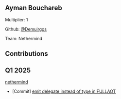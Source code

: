 ## Ayman Bouchareb
Multiplier: 1

Github: [@Demuirgos](https://github.com/Demuirgos)

Team: Nethermind

## Contributions
## Q1 2025

[nethermind](https://github.com/nethermindeth/nethermind)
* [Commit] [emit delegate instead of type in FULLAOT](https://github.com/nethermindeth/nethermind/commit/f06a6baf97f870c747a65c2fe6b8a267d580712a)
